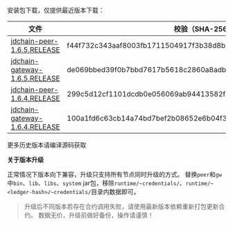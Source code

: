 安装包下载，仅提供最近版本下载：

| 文件                                                                                                                    | 校验（SHA-256）  | 更新时间       | 文件大小    |
|-----------------------------------------------------------------------------------------------------------------------| ----  |------------|---------|
| [jdchain-peer-1.6.5.RELEASE](https://jdchain.s3.cn-north-1.jdcloud-oss.com/jdchain-peer-1.6.5.RELEASE.zip)       | f44f732c343aaf8003fb1711504917f3b38d8bd897b2fe846ff6d5ffa2e1ddf1 | 2022/10/21 | 115.56M |
| [jdchain-gateway-1.6.5.RELEASE](https://jdchain.s3.cn-north-1.jdcloud-oss.com/jdchain-gateway-1.6.5.RELEASE.zip) | de069bbed39f0b7bbd7617b5618c2860a8adb55ac3e19a511b05a5fce4497103 | 2022/10/21 | 114.78M |
| [jdchain-peer-1.6.4.RELEASE](https://jdchain.s3.cn-north-1.jdcloud-oss.com/jdchain-peer-1.6.4.RELEASE.zip)       | 299c5d12cf1101dcdb0e056069ab94413582f904464df425c0c2cb70ac75c018 | 2022/05/11 | 114.45M |
| [jdchain-gateway-1.6.4.RELEASE](https://jdchain.s3.cn-north-1.jdcloud-oss.com/jdchain-gateway-1.6.4.RELEASE.zip) | 100a1fd6c63cb14a74bd7bef2b08652e6b04f3a17e6cd08dd3b10b2ff4dde02e | 2022/05/11 | 114.22M |

更多历史版本请编译源码获取

**关于版本升级**

正常情况下版本向下兼容，升级只支持所有节点同时升级的方式。
替换`peer`和`gw`中`bin`、`lib`、`libs`、`system` jar包，移除`runtime/~credentials/`、`runtime/~<ledger-hash>/~credentials/`目录内数据即可。

> 升级后不同版本若存在合约调用失败，请使用最新版本依赖重新打包更新合约。
> 数据无价，升级前做好备份，操作请谨慎！
